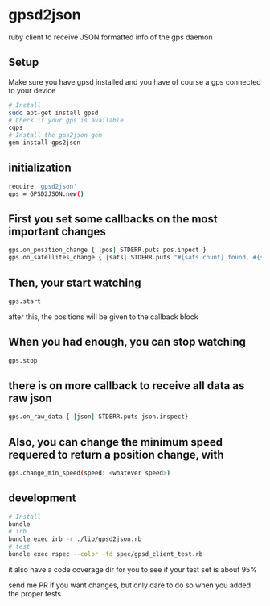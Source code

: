 # gpsd2json
ruby client to receive JSON formatted info of the gps daemon

## Setup

Make sure you have gpsd installed and you have of course a gps connected to your device
```bash
# Install
sudo apt-get install gpsd
# Check if your gps is available
cgps
# Install the gps2json gem
gem install gps2json
```

## initialization
```bash
require 'gpsd2json'
gps = GPSD2JSON.new()
```
## First you set some callbacks on the most important changes
```bash
gps.on_position_change { |pos| STDERR.puts pos.inpect }
gps.on_satellites_change { |sats| STDERR.puts "#{sats.count} found, #{sats.count{|sat| sat['used']} are used" }
```
## Then, your start watching
```bash
gps.start
```
after this, the positions will be given to the callback block

## When you had enough, you can stop watching
```bash
gps.stop
```

## there is on more callback to receive all data as raw json
```bash
gps.on_raw_data { |json| STDERR.puts json.inspect}
```

## Also, you can change the minimum speed requered to return a position change, with
```bash
gps.change_min_speed(speed: <whatever speed>)
```

## development
```bash
# Install
bundle
# irb
bundle exec irb -r ./lib/gpsd2json.rb
# test
bundle exec rspec --color -fd spec/gpsd_client_test.rb
```
it also have a code coverage dir for you to see if your test set is about 95%

send me PR if you want changes, but only dare to do so when you added the proper tests
